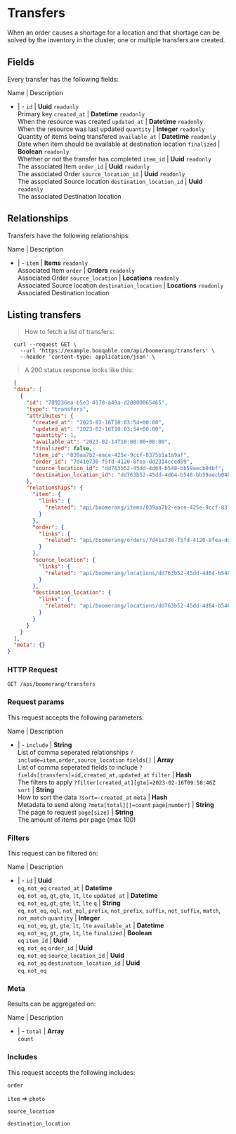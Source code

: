 # Transfers

When an order causes a shortage for a location and that shortage can be solved by the inventory in the cluster, one or multiple transfers are created.

## Fields
Every transfer has the following fields:

Name | Description
- | -
`id` | **Uuid** `readonly`<br>Primary key
`created_at` | **Datetime** `readonly`<br>When the resource was created
`updated_at` | **Datetime** `readonly`<br>When the resource was last updated
`quantity` | **Integer** `readonly`<br>Quantity of items being transfered
`available_at` | **Datetime** `readonly`<br>Date when item should be available at destination location
`finalized` | **Boolean** `readonly`<br>Whether or not the transfer has completed
`item_id` | **Uuid** `readonly`<br>The associated Item
`order_id` | **Uuid** `readonly`<br>The associated Order
`source_location_id` | **Uuid** `readonly`<br>The associated Source location
`destination_location_id` | **Uuid** `readonly`<br>The associated Destination location


## Relationships
Transfers have the following relationships:

Name | Description
- | -
`item` | **Items** `readonly`<br>Associated Item
`order` | **Orders** `readonly`<br>Associated Order
`source_location` | **Locations** `readonly`<br>Associated Source location
`destination_location` | **Locations** `readonly`<br>Associated Destination location


## Listing transfers



> How to fetch a list of transfers:

```shell
  curl --request GET \
    --url 'https://example.booqable.com/api/boomerang/transfers' \
    --header 'content-type: application/json' \
```

> A 200 status response looks like this:

```json
  {
  "data": [
    {
      "id": "789236ea-b5e3-4178-a49a-d20800065465",
      "type": "transfers",
      "attributes": {
        "created_at": "2023-02-16T10:03:54+00:00",
        "updated_at": "2023-02-16T10:03:54+00:00",
        "quantity": 1,
        "available_at": "2023-02-14T10:00:00+00:00",
        "finalized": false,
        "item_id": "039aa7b2-eace-425e-9ccf-8375b1a1a9af",
        "order_id": "7d41e730-f5fd-4120-8fea-dd2314cced89",
        "source_location_id": "dd763b52-45dd-4d64-b548-bb59aecb04bf",
        "destination_location_id": "dd763b52-45dd-4d64-b548-bb59aecb04bf"
      },
      "relationships": {
        "item": {
          "links": {
            "related": "api/boomerang/items/039aa7b2-eace-425e-9ccf-8375b1a1a9af"
          }
        },
        "order": {
          "links": {
            "related": "api/boomerang/orders/7d41e730-f5fd-4120-8fea-dd2314cced89"
          }
        },
        "source_location": {
          "links": {
            "related": "api/boomerang/locations/dd763b52-45dd-4d64-b548-bb59aecb04bf"
          }
        },
        "destination_location": {
          "links": {
            "related": "api/boomerang/locations/dd763b52-45dd-4d64-b548-bb59aecb04bf"
          }
        }
      }
    }
  ],
  "meta": {}
}
```

### HTTP Request

`GET /api/boomerang/transfers`

### Request params

This request accepts the following parameters:

Name | Description
- | -
`include` | **String** <br>List of comma seperated relationships `?include=item,order,source_location`
`fields[]` | **Array** <br>List of comma seperated fields to include `?fields[transfers]=id,created_at,updated_at`
`filter` | **Hash** <br>The filters to apply `?filter[created_at][gte]=2023-02-16T09:58:46Z`
`sort` | **String** <br>How to sort the data `?sort=-created_at`
`meta` | **Hash** <br>Metadata to send along `?meta[total][]=count`
`page[number]` | **String** <br>The page to request
`page[size]` | **String** <br>The amount of items per page (max 100)


### Filters

This request can be filtered on:

Name | Description
- | -
`id` | **Uuid** <br>`eq`, `not_eq`
`created_at` | **Datetime** <br>`eq`, `not_eq`, `gt`, `gte`, `lt`, `lte`
`updated_at` | **Datetime** <br>`eq`, `not_eq`, `gt`, `gte`, `lt`, `lte`
`q` | **String** <br>`eq`, `not_eq`, `eql`, `not_eql`, `prefix`, `not_prefix`, `suffix`, `not_suffix`, `match`, `not_match`
`quantity` | **Integer** <br>`eq`, `not_eq`, `gt`, `gte`, `lt`, `lte`
`available_at` | **Datetime** <br>`eq`, `not_eq`, `gt`, `gte`, `lt`, `lte`
`finalized` | **Boolean** <br>`eq`
`item_id` | **Uuid** <br>`eq`, `not_eq`
`order_id` | **Uuid** <br>`eq`, `not_eq`
`source_location_id` | **Uuid** <br>`eq`, `not_eq`
`destination_location_id` | **Uuid** <br>`eq`, `not_eq`


### Meta

Results can be aggregated on:

Name | Description
- | -
`total` | **Array** <br>`count`


### Includes

This request accepts the following includes:

`order`


`item` => 
`photo`




`source_location`


`destination_location`





